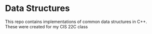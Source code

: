 # Data Structures
This repo contains implementations of common data structures in C++. These were created for my CIS 22C class



